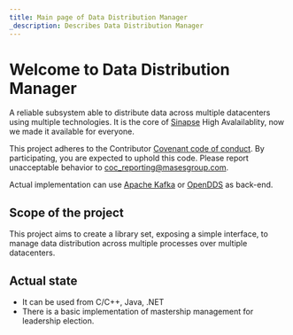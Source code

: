 ```yaml
---
title: Main page of Data Distribution Manager
_description: Describes Data Distribution Manager
---
```


# Welcome to **Data Distribution Manager**

A reliable subsystem able to distribute data across multiple datacenters using multiple technologies.
It is the core of [Sinapse](https://www.sinapsesystem.com) High Avalailablity, now we made it available for everyone.

This project adheres to the Contributor [Covenant code of conduct](https://github.com/masesgroup/DataDistributionManager/blob/master/CODE_OF_CONDUCT.md). By participating, you are expected to uphold this code. Please report unacceptable behavior to coc_reporting@masesgroup.com.

Actual implementation can use [Apache Kafka](https://kafka.apache.org/) or [OpenDDS](https://opendds.org/) as back-end.

## Scope of the project

This project aims to create a library set, exposing a simple interface, to manage data distribution across multiple processes over multiple datacenters.

## Actual state

* It can be used from C/C++, Java, .NET
* There is a basic implementation of mastership management for leadership election.